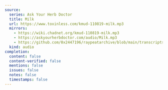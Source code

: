 ```yaml
---
source:
  series: Ask Your Herb Doctor
  title: Milk
  url: https://www.toxinless.com/kmud-110819-milk.mp3
  mirrors:
    - https://wiki.chadnet.org/kmud-110819-milk.mp3
    - https://askyourherbdoctor.com/audio/Milk.mp3
    - https://github.com/0x2447196/raypeatarchive/blob/main/transcripts/kmud-110819-milk.vtt
  kind: audio
completion:
  content: false
  content-verified: false
  mentions: false
  issues: false
  notes: false
  timestamps: false
---
```


